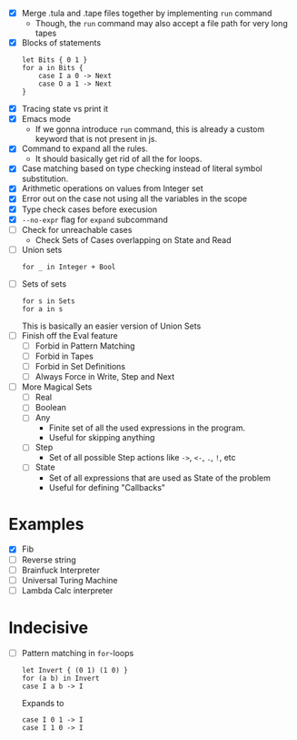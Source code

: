 - [x] Merge .tula and .tape files together by implementing `run` command
  - Though, the `run` command may also accept a file path for very
    long tapes
- [x] Blocks of statements
  ```tula
  let Bits { 0 1 }
  for a in Bits {
      case I a 0 -> Next
      case O a 1 -> Next
  }
  ```
- [x] Tracing state vs print it
- [x] Emacs mode
  - If we gonna introduce `run` command, this is already a custom
    keyword that is not present in js.
- [x] Command to expand all the rules.
  - It should basically get rid of all the for loops.
- [x] Case matching based on type checking instead of literal symbol
      substitution.
- [x] Arithmetic operations on values from Integer set
- [x] Error out on the case not using all the variables in the scope
- [x] Type check cases before execusion
- [x] `--no-expr` flag for `expand` subcommand
- [ ] Check for unreachable cases
  - Check Sets of Cases overlapping on State and Read
- [ ] Union sets
  ```tula
  for _ in Integer + Bool
  ```
- [ ] Sets of sets
  ```tula
  for s in Sets
  for a in s
  ```
  This is basically an easier version of Union Sets
- [ ] Finish off the Eval feature
  - [ ] Forbid in Pattern Matching
  - [ ] Forbid in Tapes
  - [ ] Forbid in Set Definitions
  - [ ] Always Force in Write, Step and Next
- [ ] More Magical Sets
  - [ ] Real
  - [ ] Boolean
  - [ ] Any
      - Finite set of all the used expressions in the program.
      - Useful for skipping anything
  - [ ] Step
      - Set of all possible Step actions like `->`, `<-`, `.`, `!`, etc
  - [ ] State
      - Set of all expressions that are used as State of the problem
      - Useful for defining "Callbacks"

# Examples

- [x] Fib
- [ ] Reverse string
- [ ] Brainfuck Interpreter
- [ ] Universal Turing Machine
- [ ] Lambda Calc interpreter

# Indecisive

- [ ] Pattern matching in `for`-loops
  ```tula
  let Invert { (0 1) (1 0) }
  for (a b) in Invert
  case I a b -> I
  ```
  Expands to
  ```tula
  case I 0 1 -> I
  case I 1 0 -> I
  ```
